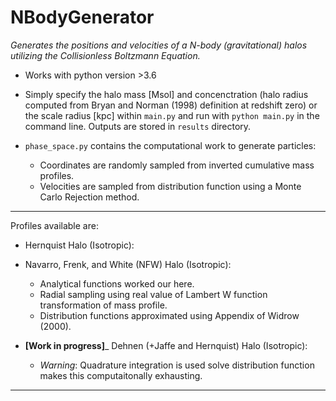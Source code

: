 # NBodyGenerator
_Generates the positions and velocities of a N-body (gravitational) halos utilizing the Collisionless Boltzmann Equation._ 

* Works with python version >3.6 

* Simply specify the halo mass [Msol] and concenctration (halo radius computed from Bryan and Norman (1998) definition at redshift zero) or the scale radius [kpc] within `main.py` and run with `python main.py` in the command line. Outputs are stored in `results` directory.

* `phase_space.py` contains the computational work to generate particles:
    * Coordinates are randomly sampled from inverted cumulative mass profiles.
    * Velocities are sampled from distribution function using a Monte Carlo Rejection method.

---

Profiles available are:
* Hernquist Halo (Isotropic):

* Navarro, Frenk, and White (NFW) Halo (Isotropic): 
    * Analytical functions worked our here.
    * Radial sampling using real value of Lambert W function transformation of mass profile.
    * Distribution functions approximated using Appendix of Widrow (2000).

* __[Work in progress]___ Dehnen (+Jaffe and Hernquist) Halo (Isotropic):
    * _Warning_: Quadrature integration is used solve distribution function makes this computaitonally exhausting.

---

